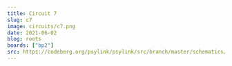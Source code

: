 ```yaml
---
title: Circuit 7
slug: c7
image: circuits/c7.png
date: 2021-06-02
blog: roots
boards: ["bp2"]
src: https://codeberg.org/psylink/psylink/src/branch/master/schematics/circuit7.sch
---
```

